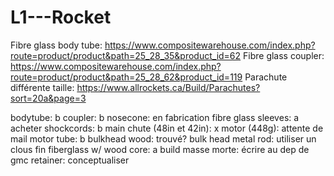 # L1---Rocket

Fibre glass body tube: https://www.compositewarehouse.com/index.php?route=product/product&path=25_28_35&product_id=62
Fibre glass coupler: https://www.compositewarehouse.com/index.php?route=product/product&path=25_28_62&product_id=119
Parachute différente taille: https://www.allrockets.ca/Build/Parachutes?sort=20a&page=3

bodytube: b
coupler: b
nosecone: en fabrication
fibre glass sleeves: a acheter
shockcords: b
main chute (48in et 42in): x
motor (448g): attente de mail
motor tube: b
bulkhead wood: trouvé?
bulk head metal rod: utiliser un clous 
fin fiberglass w/ wood core: a build
masse morte: écrire au dep de gmc
retainer: conceptualiser



